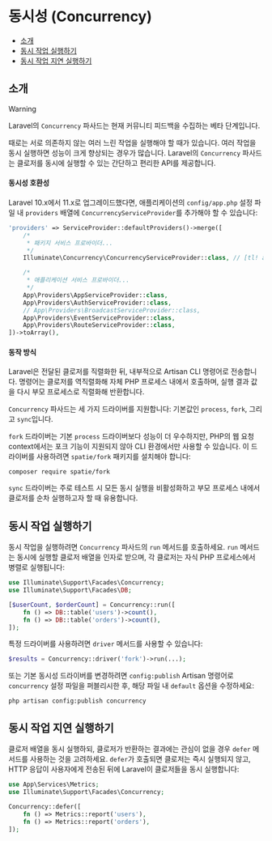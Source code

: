 # 동시성 (Concurrency)

- [소개](#introduction)
- [동시 작업 실행하기](#running-concurrent-tasks)
- [동시 작업 지연 실행하기](#deferring-concurrent-tasks)

<a name="introduction"></a>
## 소개

> [!WARNING]
> Laravel의 `Concurrency` 파사드는 현재 커뮤니티 피드백을 수집하는 베타 단계입니다.

때로는 서로 의존하지 않는 여러 느린 작업을 실행해야 할 때가 있습니다. 여러 작업을 동시 실행하면 성능이 크게 향상되는 경우가 많습니다. Laravel의 `Concurrency` 파사드는 클로저를 동시에 실행할 수 있는 간단하고 편리한 API를 제공합니다.

<a name="concurrency-compatibility"></a>
#### 동시성 호환성

Laravel 10.x에서 11.x로 업그레이드했다면, 애플리케이션의 `config/app.php` 설정 파일 내 `providers` 배열에 `ConcurrencyServiceProvider`를 추가해야 할 수 있습니다:

```php
'providers' => ServiceProvider::defaultProviders()->merge([
    /*
     * 패키지 서비스 프로바이더...
     */
    Illuminate\Concurrency\ConcurrencyServiceProvider::class, // [tl! add]

    /*
     * 애플리케이션 서비스 프로바이더...
     */
    App\Providers\AppServiceProvider::class,
    App\Providers\AuthServiceProvider::class,
    // App\Providers\BroadcastServiceProvider::class,
    App\Providers\EventServiceProvider::class,
    App\Providers\RouteServiceProvider::class,
])->toArray(),
```

<a name="how-it-works"></a>
#### 동작 방식

Laravel은 전달된 클로저를 직렬화한 뒤, 내부적으로 Artisan CLI 명령어로 전송합니다. 명령어는 클로저를 역직렬화해 자체 PHP 프로세스 내에서 호출하며, 실행 결과 값을 다시 부모 프로세스로 직렬화해 반환합니다.

`Concurrency` 파사드는 세 가지 드라이버를 지원합니다: 기본값인 `process`, `fork`, 그리고 `sync`입니다.

`fork` 드라이버는 기본 `process` 드라이버보다 성능이 더 우수하지만, PHP의 웹 요청 context에서는 포크 기능이 지원되지 않아 CLI 환경에서만 사용할 수 있습니다. 이 드라이버를 사용하려면 `spatie/fork` 패키지를 설치해야 합니다:

```shell
composer require spatie/fork
```

`sync` 드라이버는 주로 테스트 시 모든 동시 실행을 비활성화하고 부모 프로세스 내에서 클로저를 순차 실행하고자 할 때 유용합니다.

<a name="running-concurrent-tasks"></a>
## 동시 작업 실행하기

동시 작업을 실행하려면 `Concurrency` 파사드의 `run` 메서드를 호출하세요. `run` 메서드는 동시에 실행할 클로저 배열을 인자로 받으며, 각 클로저는 자식 PHP 프로세스에서 병렬로 실행됩니다:

```php
use Illuminate\Support\Facades\Concurrency;
use Illuminate\Support\Facades\DB;

[$userCount, $orderCount] = Concurrency::run([
    fn () => DB::table('users')->count(),
    fn () => DB::table('orders')->count(),
]);
```

특정 드라이버를 사용하려면 `driver` 메서드를 사용할 수 있습니다:

```php
$results = Concurrency::driver('fork')->run(...);
```

또는 기본 동시성 드라이버를 변경하려면 `config:publish` Artisan 명령어로 `concurrency` 설정 파일을 퍼블리시한 후, 해당 파일 내 `default` 옵션을 수정하세요:

```shell
php artisan config:publish concurrency
```

<a name="deferring-concurrent-tasks"></a>
## 동시 작업 지연 실행하기

클로저 배열을 동시 실행하되, 클로저가 반환하는 결과에는 관심이 없을 경우 `defer` 메서드를 사용하는 것을 고려하세요. `defer`가 호출되면 클로저는 즉시 실행되지 않고, HTTP 응답이 사용자에게 전송된 뒤에 Laravel이 클로저들을 동시 실행합니다:

```php
use App\Services\Metrics;
use Illuminate\Support\Facades\Concurrency;

Concurrency::defer([
    fn () => Metrics::report('users'),
    fn () => Metrics::report('orders'),
]);
```